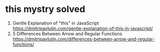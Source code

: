 # this mystry solved
1. Gentle Explanation of "this" in JavaScript https://dmitripavlutin.com/gentle-explanation-of-this-in-javascript/
2. 5 Differences Between Arrow and Regular Functions https://dmitripavlutin.com/differences-between-arrow-and-regular-functions/
